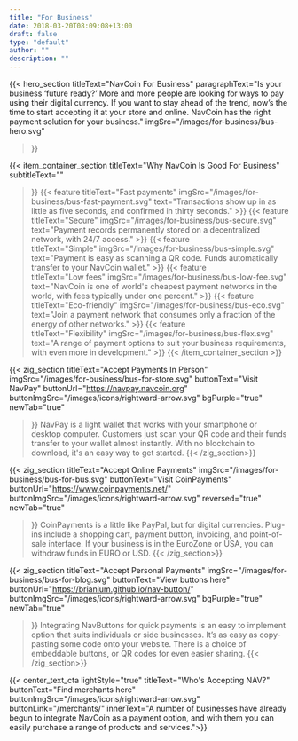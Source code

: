 ```yaml
---
title: "For Business"
date: 2018-03-20T08:09:08+13:00
draft: false
type: "default"
author: ""
description: ""
---
```

{{< hero_section
titleText="NavCoin For Business"
paragraphText="Is your business ‘future ready?’ More and more people are looking for ways to pay using their digital currency. If you want to stay ahead of the trend, now’s the time to start accepting it at your store and online. NavCoin has the right payment solution for your&nbsp;business."
imgSrc="/images/for-business/bus-hero.svg"
>}}

{{< item_container_section 
    titleText="Why NavCoin Is Good For&nbsp;Business"
    subtitleText=""
>}}
    {{< feature 
        titleText="Fast payments"
        imgSrc="/images/for-business/bus-fast-payment.svg"
        text="Transactions show up in as little as five seconds, and confirmed in thirty&nbsp;seconds."
    >}}
    {{< feature 
        titleText="Secure"
        imgSrc="/images/for-business/bus-secure.svg"
        text="Payment records permanently stored on a decentralized network, with 24/7&nbsp;access."
    >}}
    {{< feature                 
        titleText="Simple"
        imgSrc="/images/for-business/bus-simple.svg"
        text="Payment is easy as scanning a QR code. Funds automatically transfer to your NavCoin&nbsp;wallet."
    >}}
    {{< feature                 
        titleText="Low fees"
        imgSrc="/images/for-business/bus-low-fee.svg"
        text="NavCoin is one of world's cheapest payment networks in the world, with fees typically under one&nbsp;percent."
    >}}
    {{< feature                 
        titleText="Eco-friendly"
        imgSrc="/images/for-business/bus-eco.svg"
        text="Join a payment network that consumes only a fraction of the energy of other&nbsp;networks."
    >}}
    {{< feature                 
        titleText="Flexibility"
        imgSrc="/images/for-business/bus-flex.svg"
        text="A range of payment options to suit your business requirements, with even more in&nbsp;development."
    >}}
{{< /item_container_section >}}

{{< zig_section
  titleText="Accept Payments In Person"
  imgSrc="/images/for-business/bus-for-store.svg"
  buttonText="Visit NavPay"
  buttonUrl="https://navpay.navcoin.org"
  buttonImgSrc="/images/icons/rightward-arrow.svg"
  bgPurple="true"
  newTab="true"
>}}
NavPay is a light wallet that works with your smartphone or desktop computer. Customers just scan your QR code and their funds transfer to your wallet almost instantly. With no blockchain to download, it's an easy way to get&nbsp;started.
{{< /zig_section>}}

{{< zig_section
titleText="Accept Online Payments"
imgSrc="/images/for-business/bus-for-bus.svg"
buttonText="Visit CoinPayments"
buttonUrl="https://www.coinpayments.net/"
buttonImgSrc="/images/icons/rightward-arrow.svg"
reversed="true"
newTab="true"
>}}
CoinPayments is a little like PayPal, but for digital currencies. Plug-ins include a shopping cart, payment button, invoicing, and point-of-sale interface. If your business is in the EuroZone or USA, you can withdraw funds in EURO or&nbsp;USD.
{{< /zig_section>}}

{{< zig_section
  titleText="Accept Personal Payments"
  imgSrc="/images/for-business/bus-for-blog.svg"
  buttonText="View buttons here"
  buttonUrl="https://brianium.github.io/nav-button/"
  buttonImgSrc="/images/icons/rightward-arrow.svg"
  bgPurple="true"
  newTab="true"
>}}
Integrating NavButtons for quick payments is an easy to implement option that suits individuals or side businesses. It’s as easy as copy-pasting some code onto your website. There is a choice of embeddable buttons, or QR codes for even easier&nbsp;sharing.
{{< /zig_section>}}

{{< center_text_cta
    lightStyle="true"
    titleText="Who's Accepting NAV?"
    buttonText="Find merchants here"
    buttonImgSrc="/images/icons/rightward-arrow.svg"
    buttonLink="/merchants/"
    innerText="A number of businesses have already begun to integrate NavCoin as a payment option, and with them you can easily purchase a range of products and&nbsp;services.">}}